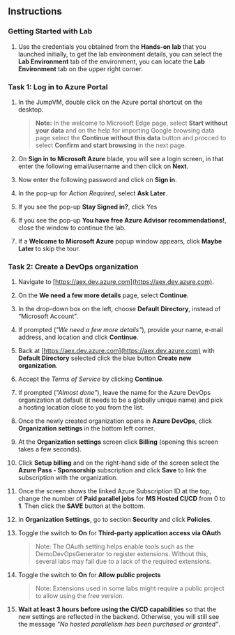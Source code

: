 ## Instructions

### Getting Started with Lab

1. Use the credentials you obtained from the **Hands-on lab** that you launched initially, to get the lab environment details, you can select the **Lab Environment** tab of the environment, you can locate the **Lab Environment** tab on the upper right corner.

### Task 1: Log in to Azure Portal

1. In the JumpVM, double click on the Azure portal shortcut on the desktop.
   
    > **Note:** In the welcome to Microsoft Edge page, select **Start without your data** and on the help for importing Google browsing data page select the **Continue without this data** button and procced to select **Confirm and start browsing** in the next page.

1. On **Sign in to Microsoft Azure** blade, you will see a login screen, in that enter the following email/username and then click on **Next**. 

1. Now enter the following password and click on **Sign in**.
   
1. In the pop-up for *Action Required*, select **Ask Later**.

1. If you see the pop-up **Stay Signed in?**, click Yes

1. If you see the pop-up **You have free Azure Advisor recommendations!**, close the window to continue the lab.

1. If a **Welcome to Microsoft Azure** popup window appears, click **Maybe Later** to skip the tour.

### Task 2: Create a DevOps organization

1. Navigate to [https://aex.dev.azure.com](https://aex.dev.azure.com).

2. On the **We need a few more details** page, select **Continue**.

3. In the drop-down box on the left, choose **Default Directory**, instead of “Microsoft Account”.

4. If prompted (*"We need a few more details"*), provide your name, e-mail address, and location and click **Continue**.

5. Back at [https://aex.dev.azure.com](https://aex.dev.azure.com) with **Default Directory** selected click the blue button **Create new organization**.

6. Accept the *Terms of Service* by clicking **Continue**.

7. If prompted (*"Almost done"*), leave the name for the Azure DevOps organization at default (it needs to be a globally unique name) and pick a hosting location close to you from the list.

8. Once the newly created organization opens in **Azure DevOps**, click **Organization settings** in the bottom left corner.

9. At the **Organization settings** screen click **Billing** (opening this screen takes a few seconds).

10. Click **Setup billing** and on the right-hand side of the screen select the **Azure Pass - Sponsorship** subscription and click **Save** to link the subscription with the organization.

11. Once the screen shows the linked Azure Subscription ID at the top, change the number of **Paid parallel jobs** for **MS Hosted CI/CD** from 0 to **1**. Then click the **SAVE** button at the bottom.

12. In **Organization Settings**, go to section **Security** and click **Policies**.

13. Toggle the switch to **On** for **Third-party application access via OAuth**
    > Note: The OAuth setting helps enable tools such as the DemoDevOpsGenerator to register extensions. Without this, several labs may fail due to a lack of the required extensions.

14. Toggle the switch to **On** for **Allow public projects**
    > Note: Extensions used in some labs might require a public project to allow using the free version.

15. **Wait at least 3 hours before using the CI/CD capabilities** so that the new settings are reflected in the backend. Otherwise, you will still see the message *"No hosted parallelism has been purchased or granted"*.
